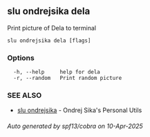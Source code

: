 ## slu ondrejsika dela

Print picture of Dela to terminal

```
slu ondrejsika dela [flags]
```

### Options

```
  -h, --help     help for dela
  -r, --random   Print random picture
```

### SEE ALSO

* [slu ondrejsika](slu_ondrejsika.md)	 - Ondrej Sika's Personal Utils

###### Auto generated by spf13/cobra on 10-Apr-2025
